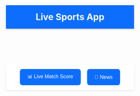 <!doctype html>
<html lang="en">
<head>
  <meta charset="UTF-8">
  <meta name="google-adsense-account" content="ca-pub-4683763693438850">
  <meta name="viewport" content="width=device-width, initial-scale=1.0">
  <title>Live Sports App</title>
  <style>
    * {
      box-sizing: border-box;
    }

    html, body {
      height: 100%;
      margin: 0;
      padding: 0;
      font-family: 'Segoe UI', Tahoma, Geneva, Verdana, sans-serif;
      background-color: #e9ecef;
    }

    header, .buttons {
      transition: all 0.3s ease;
    }

    header {
      background-color: #0d6efd;
      color: white;
      padding: 20px;
      text-align: center;
      font-size: 28px;
      font-weight: bold;
      box-shadow: 0 2px 5px rgba(0, 0, 0, 0.2);
    }

    .buttons {
      display: flex;
      justify-content: center;
      gap: 20px;
      padding: 15px;
      background: white;
      box-shadow: 0 2px 5px rgba(0, 0, 0, 0.1);
      flex-wrap: wrap;
    }

    .buttons button {
      padding: 12px 24px;
      font-size: 16px;
      border: none;
      border-radius: 8px;
      background-color: #0d6efd;
      color: white;
      cursor: pointer;
      transition: background-color 0.3s, transform 0.2s;
    }

    .buttons button:hover {
      background-color: #0b5ed7;
      transform: scale(1.05);
    }

    iframe {
      width: 100vw;
      height: 100vh;
      border: none;
      display: none;
      position: fixed;
      top: 0;
      left: 0;
      z-index: 999;
    }

    iframe.active {
      display: block;
    }

    .hidden {
      display: none !important;
    }

    .back-button {
      position: fixed;
      top: 15px;
      left: 15px;
      z-index: 1000;
      background-color: rgba(0,0,0,0.7);
      color: white;
      border: none;
      padding: 10px 15px;
      border-radius: 5px;
      cursor: pointer;
      font-size: 16px;
      display: none;
    }

    .back-button.show {
      display: block;
    }

    @media (max-width: 600px) {
      .buttons {
        flex-direction: column;
        gap: 10px;
      }
      .buttons button {
        width: 100%;
      }
    }
  </style>
</head>
<body>
  <header id="mainHeader">Live Sports App</header>

  <div class="buttons" id="mainButtons">
    <button onclick="showIframe('score')">📊 Live Match Score</button>
    <button onclick="showIframe('news')">📰 News</button>
  </div>

  <button class="back-button" id="backBtn" onclick="goBack()">⬅ Back</button>

  <iframe id="score" src="https://widget.crictimes.org/" title="Live Match Score"></iframe>
  <iframe id="news" src="https://www.yupptv.com/" title="Live News"></iframe>

  <script>
    function showIframe(id) {
      // Hide both iframes first
      document.getElementById('score').classList.remove('active');
      document.getElementById('news').classList.remove('active');

      // Show only the selected iframe
      document.getElementById(id).classList.add('active');

      // Hide main header and buttons
      document.getElementById('mainHeader').classList.add('hidden');
      document.getElementById('mainButtons').classList.add('hidden');

      // Show back button
      document.getElementById('backBtn').classList.add('show');
    }

    function goBack() {
      // Hide both iframes
      document.getElementById('score').classList.remove('active');
      document.getElementById('news').classList.remove('active');

      // Show main UI
      document.getElementById('mainHeader').classList.remove('hidden');
      document.getElementById('mainButtons').classList.remove('hidden');
      document.getElementById('backBtn').classList.remove('show');
    }
  </script>
</body>
</html>
